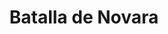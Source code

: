 ﻿---
title: "Batalla de Novara"
permalink: periodes_897.html
layout: periode
dataInici: 1849-03-22
dataFi: 1849-03-23
sidebar: periodes
pares:
  - id: 896
    title: "Primera Guerra de la Independencia"
    dataInici: "(1848-03-23)"
    dataFi: "(1849-03-24)"

fills:
jocsPrincipals:
  - title: "Radetzky's March: The Hundred Hours Campaign"
    bggId: 251228
    dataInici: 
    dataFi: 

jocsEscenaris:
jocsEpoca:
jocsEpocaEscenaris:
---
